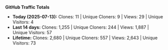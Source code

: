 
**GitHub Traffic Totals**

- **Today (2025-07-13):** Clones: 11 | Unique Cloners: 9 | Views: 29 | Unique Visitors: 4
- **Last 14 days:** Clones: 1,255 | Unique Cloners: 244 | Views: 1,887 | Unique Visitors: 57
- **Lifetime:** Clones: 2,680 | Unique Cloners: 557 | Views: 2,643 | Unique Visitors: 73
